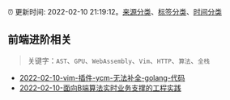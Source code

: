 :alarm_clock: 更新时间: 2022-02-10 21:19:12。[来源分类](../README.md)、[标签分类](../TAGS.md)、[时间分类](../TIMELINE.md)

## 前端进阶相关


> 关键字：`AST`、`GPU`、`WebAssembly`、`Vim`、`HTTP`、`算法`、`全栈`



- [2022-02-10-vim-插件-ycm-无法补全-golang-代码](https://www.v2ex.com/t/833054) 
- [2022-02-10-面向B端算法实时业务支撑的工程实践](https://toutiao.io/k/fqvac2i) 
